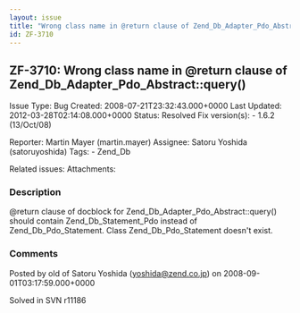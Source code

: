 ```yaml
---
layout: issue
title: "Wrong class name in @return clause of Zend_Db_Adapter_Pdo_Abstract::query()"
id: ZF-3710
---
```


ZF-3710: Wrong class name in @return clause of Zend\_Db\_Adapter\_Pdo\_Abstract::query()
----------------------------------------------------------------------------------------

 Issue Type: Bug Created: 2008-07-21T23:32:43.000+0000 Last Updated: 2012-03-28T02:14:08.000+0000 Status: Resolved Fix version(s): - 1.6.2 (13/Oct/08)
 
 Reporter:  Martin Mayer (martin.mayer)  Assignee:  Satoru Yoshida (satoruyoshida)  Tags: - Zend\_Db
 
 Related issues: 
 Attachments: 
### Description

@return clause of docblock for Zend\_Db\_Adapter\_Pdo\_Abstract::query() should contain Zend\_Db\_Statement\_Pdo instead of Zend\_Db\_Pdo\_Statement. Class Zend\_Db\_Pdo\_Statement doesn't exist.

 

 

### Comments

Posted by old of Satoru Yoshida (yoshida@zend.co.jp) on 2008-09-01T03:17:59.000+0000

Solved in SVN r11186

 

 